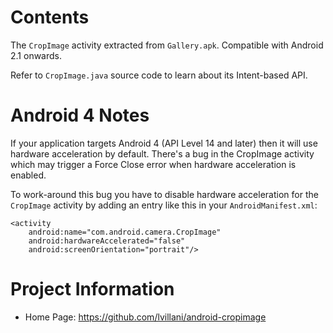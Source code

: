 Contents
========

The `CropImage` activity extracted from `Gallery.apk`. Compatible with Android
2.1 onwards.

Refer to `CropImage.java` source code to learn about its Intent-based API.




Android 4 Notes
===============

If your application targets Android 4 (API Level 14 and later) then it will use
hardware acceleration by default. There's a bug in the CropImage activity which
may trigger a Force Close error when hardware acceleration is enabled.

To work-around this bug you have to disable hardware acceleration for the
`CropImage` activity by adding an entry like this in your `AndroidManifest.xml`:

    <activity
        android:name="com.android.camera.CropImage"
        android:hardwareAccelerated="false"
        android:screenOrientation="portrait"/>




Project Information
===================

 * Home Page: https://github.com/lvillani/android-cropimage
